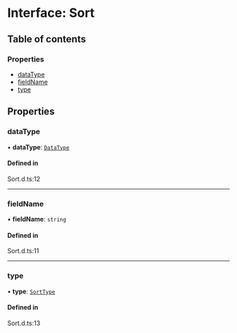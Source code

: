 # Interface: Sort

## Table of contents

### Properties

- [dataType](Sort.md#datatype)
- [fieldName](Sort.md#fieldname)
- [type](Sort.md#type)

## Properties

### dataType

• **dataType**: [`DataType`](../enums/DataType.md)

#### Defined in

Sort.d.ts:12

___

### fieldName

• **fieldName**: `string`

#### Defined in

Sort.d.ts:11

___

### type

• **type**: [`SortType`](../enums/SortType.md)

#### Defined in

Sort.d.ts:13
